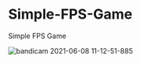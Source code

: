 # Simple-FPS-Game
Simple FPS Game

![bandicam 2021-06-08 11-12-51-885](https://user-images.githubusercontent.com/81838716/130014651-b4d55841-38f7-45da-a836-625295349a00.jpg)
